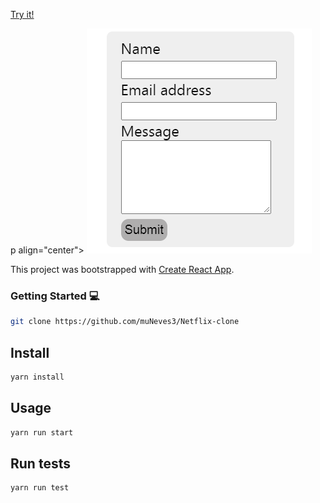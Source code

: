 <a href="https://ecstatic-thompson-3043cf.netlify.app/">Try it!</a>

p align="center">
<img src="./src/Assets/Screenshot_4.png"/>

</p>

This project was bootstrapped with [Create React App](https://github.com/facebook/create-react-app).

### Getting Started :computer:

```sh
git clone https://github.com/muNeves3/Netflix-clone
```

## Install

```sh
yarn install
```

## Usage

```sh
yarn run start
```

## Run tests

```sh
yarn run test
```

